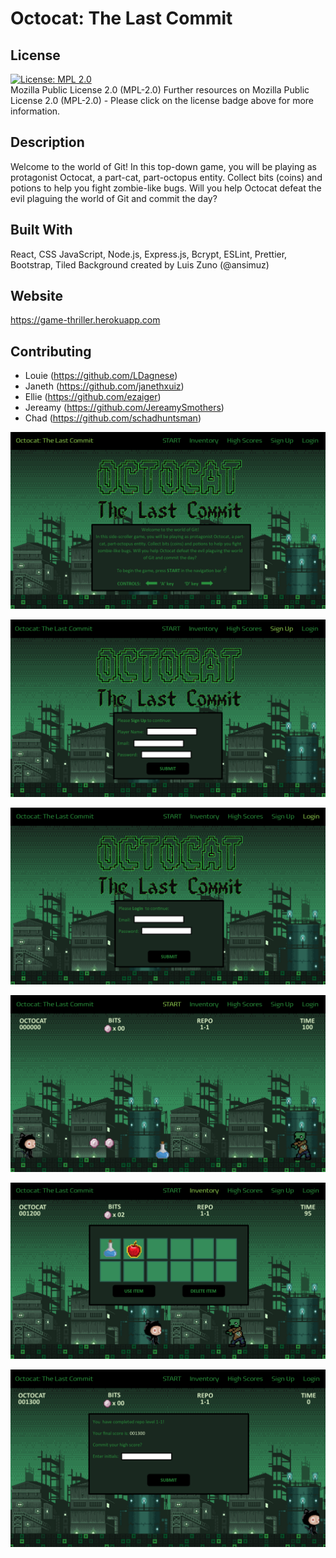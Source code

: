 # Octocat: The Last Commit

## License
[![License: MPL 2.0](https://img.shields.io/badge/License-MPL_2.0-brightgreen.svg)](https://opensource.org/licenses/MPL-2.0)<br>
Mozilla Public License 2.0 (MPL-2.0)
Further resources on Mozilla Public License 2.0 (MPL-2.0) - Please click on the license badge above for more information.

## Description
Welcome to the world of Git! In this top-down game, you will be playing as protagonist Octocat, a part-cat, part-octopus entity. Collect bits (coins) and potions to help you fight zombie-like bugs. Will you help Octocat defeat the evil plaguing the world of Git and commit the day?

## Built With
React, CSS JavaScript, Node.js, Express.js, Bcrypt, ESLint, Prettier, Bootstrap, Tiled
Background created by Luis Zuno (@ansimuz)

## Website
https://game-thriller.herokuapp.com

## Contributing
- Louie (https://github.com/LDagnese)
- Janeth (https://github.com/janethxuiz)
- Ellie (https://github.com/ezaiger)
- Jereamy (https://github.com/JereamySmothers)
- Chad (https://github.com/schadhuntsman)

![alt text](./client/src/assets/Octocat%20Wireframe_1.png/ "Wireframe of title screen")

![alt text](./client/src/assets/Octocat%20Wireframe_2.png/ "Wireframe of sign up screen")

![alt text](./client/src/assets/Octocat%20Wireframe_3.png/ "Wireframe of login screen")

![alt text](./client/src/assets/Octocat%20Wireframe_4.png/ "Wireframe of game start screen")

![alt text](./client/src/assets/Octocat%20Wireframe_5.png/ "Wireframe of game results screen")

![alt text](./client/src/assets/Octocat%20Wireframe_6.png/ "Wireframe of high scores screen")
